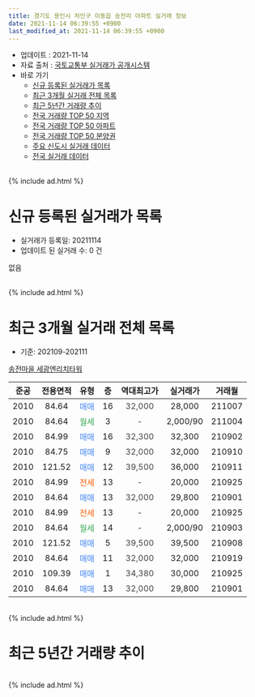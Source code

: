 ```yaml
---
title: 경기도 용인시 처인구 이동읍 송전리 아파트 실거래 정보
date: 2021-11-14 06:39:55 +0900
last_modified_at: 2021-11-14 06:39:55 +0900
---
```


* 업데이트 : 2021-11-14
* 자료 출처 : [국토교통부 실거래가 공개시스템](http://rt.molit.go.kr)
* 바로 가기
    * [신규 등록된 실거래가 목록](#신규-등록된-실거래가-목록)
    * [최근 3개월 실거래 전체 목록](#최근-3개월-실거래-전체-목록)
    * [최근 5년간 거래량 추이](#최근-5년간-거래량-추이)
    * [전국 거래량 TOP 50 지역](https://inasie.github.io/apt-trade-info/최근-3개월-전국에서-가장-거래가-많이-발생한-지역)
    * [전국 거래량 TOP 50 아파트](https://inasie.github.io/apt-trade-info/최근-3개월-전국에서-가장-거래가-많이-발생한-아파트)
    * [전국 거래량 TOP 50 분양권](https://inasie.github.io/apt-trade-info/최근-3개월-전국에서-가장-거래가-많이-발생한-분양권)
    * [주요 신도시 실거래 데이터](https://inasie.github.io/apt-trade-info/주요-신도시)
    * [전국 실거래 데이터](https://inasie.github.io/apt-trade-info/전국)
<br>
{% include ad.html %}
<br>

# 신규 등록된 실거래가 목록
* 실거래가 등록일: 20211114
* 업데이트 된 실거래 수: 0 건

없음

<br>
{% include ad.html %}
<br>

# 최근 3개월 실거래 전체 목록
* 기준: 202109-202111


[송전마을 세광엔리치타워](https://search.naver.com/search.naver?query=%EA%B2%BD%EA%B8%B0%EB%8F%84+%EC%9A%A9%EC%9D%B8%EC%8B%9C+%EC%B2%98%EC%9D%B8%EA%B5%AC+%EC%9D%B4%EB%8F%99%EC%9D%8D+%EC%86%A1%EC%A0%84%EB%A6%AC+%EC%86%A1%EC%A0%84%EB%A7%88%EC%9D%84+%EC%84%B8%EA%B4%91%EC%97%94%EB%A6%AC%EC%B9%98%ED%83%80%EC%9B%8C)

|준공|전용면적|유형|층|역대최고가|실거래가|거래월|
|:---:|:---:|:---:|:---:|:---:|:---:|:---:|
|2010|84.64|<span style="color:#4285f3">매매</span>|16|<span style="color:#444444">32,000</span>|28,000|211007|
|2010|84.64|<span style="color:#34a853">월세</span>|3|<span style="color:#444444">-</span>|2,000/90|211004|
|2010|84.99|<span style="color:#4285f3">매매</span>|16|<span style="color:#444444">32,300</span>|32,300|210902|
|2010|84.75|<span style="color:#4285f3">매매</span>|9|<span style="color:#444444">32,000</span>|32,000|210910|
|2010|121.52|<span style="color:#4285f3">매매</span>|12|<span style="color:#444444">39,500</span>|36,000|210911|
|2010|84.99|<span style="color:#ff5a00">전세</span>|13|<span style="color:#444444">-</span>|20,000|210925|
|2010|84.64|<span style="color:#4285f3">매매</span>|13|<span style="color:#444444">32,000</span>|29,800|210901|
|2010|84.99|<span style="color:#ff5a00">전세</span>|13|<span style="color:#444444">-</span>|20,000|210925|
|2010|84.64|<span style="color:#34a853">월세</span>|14|<span style="color:#444444">-</span>|2,000/90|210903|
|2010|121.52|<span style="color:#4285f3">매매</span>|5|<span style="color:#444444">39,500</span>|39,500|210908|
|2010|84.64|<span style="color:#4285f3">매매</span>|11|<span style="color:#444444">32,000</span>|32,000|210919|
|2010|109.39|<span style="color:#4285f3">매매</span>|1|<span style="color:#444444">34,380</span>|30,000|210925|
|2010|84.64|<span style="color:#4285f3">매매</span>|13|<span style="color:#444444">32,000</span>|29,800|210901|


<br>
{% include ad.html %}
<br>

# 최근 5년간 거래량 추이


<div style="width:100%;">
    <canvas id="deal_progress" height="200"></canvas>
</div>

<script>
new Chart(document.getElementById("deal_progress"), {
    type: 'line',
    data: {
        labels: ['201611','201612','201701','201702','201703','201704','201705','201706','201707','201708','201709','201710','201711','201712','201801','201802','201803','201804','201805','201806','201807','201808','201809','201810','201811','201812','201901','201902','201903','201904','201905','201906','201907','201908','201909','201910','201911','201912','202001','202002','202003','202004','202005','202006','202007','202008','202009','202010','202011','202012','202101','202102','202103','202104','202105','202106','202107','202108','202109','202110','202111'],
        datasets: [{
            label: '매매',
            pointRadius: 1,
            data: [3, 3, 3, 2, 4, 6, 5, 1, 2, 7, 6, 6, 3, 3, 4, 4, 4, 3, 2, 3, 0, 3, 2, 1, 3, 2, 6, 7, 9, 10, 5, 2, 5, 3, 5, 5, 5, 5, 11, 12, 5, 4, 8, 11, 5, 5, 17, 8, 8, 8, 11, 9, 10, 29, 10, 5, 7, 8, 8, 1, 0],
            borderColor: "rgba(255, 201, 14, 1)",
            backgroundColor: "rgba(255, 201, 14, 0.5)",
            fill: false,
            lineTension: 0
        },{
            label: '전월세',
            pointRadius: 1,
            data: [3, 4, 2, 6, 7, 9, 2, 10, 6, 5, 4, 3, 3, 5, 4, 5, 2, 5, 5, 5, 6, 4, 3, 7, 4, 1, 2, 2, 4, 10, 3, 3, 7, 2, 4, 4, 4, 3, 5, 2, 5, 5, 0, 8, 6, 3, 0, 4, 4, 3, 4, 2, 3, 4, 6, 1, 3, 3, 3, 1, 0],
            borderColor: "rgba(0, 141, 185, 1)",
            backgroundColor: "rgba(0, 141, 185, 0.5)",
            fill: false,
            lineTension: 0
        }
        ]
    },
    options: {
        responsive: true,
        title: {
            display: false
        },
        tooltips: {
            mode: 'index',
            intersect: false
        },
        hover: {
            mode: 'nearest',
            intersect: true
        },
        scales: {
            xAxes: [{
                display: true,
                scaleLabel: {
                    display: true,
                    labelString: '년/월'
                }
            }],
            yAxes: [{
                display: true,
                ticks: {
                    suggestedMin: 0,
                },
                scaleLabel: {
                    display: true,
                    labelString: '실거래 수'
                }
            }]
        }
    }
});

</script>


<br>
{% include ad.html %}
<br>

